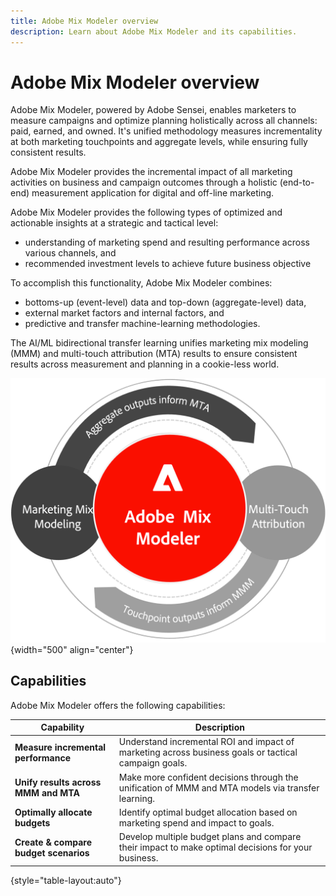 ```yaml
---
title: Adobe Mix Modeler overview
description: Learn about Adobe Mix Modeler and its capabilities.
---
```


# Adobe Mix Modeler overview

Adobe Mix Modeler, powered by Adobe Sensei, enables marketers to measure campaigns and optimize planning holistically across all channels: paid, earned, and owned. It's unified methodology measures incrementality at both marketing touchpoints and aggregate levels, while ensuring fully consistent results.

Adobe Mix Modeler provides the incremental impact of all marketing activities on business and campaign outcomes through a holistic (end-to-end) measurement application for digital and off-line marketing. 

Adobe Mix Modeler provides the following types of optimized and actionable insights at a strategic and tactical level:

* understanding of marketing spend and resulting performance across various channels, and
* recommended investment levels to achieve future business objective


To accomplish this functionality, Adobe Mix Modeler combines: 

* bottoms-up (event-level) data and top-down (aggregate-level) data,
* external market factors and internal factors, and
* predictive and transfer machine-learning methodologies.

The AI/ML bidirectional transfer learning unifies marketing mix modeling (MMM) and multi-touch attribution (MTA) results to ensure consistent results across measurement and planning in a cookie-less world. 

![Bidirectional transfer learning](../assets/birdirectional-transfer-learning.png){width="500" align="center"}


## Capabilities

Adobe Mix Modeler offers the following capabilities:

| Capability | Description | 
|---|---|
| **Measure incremental performance** | Understand incremental ROI and impact of marketing across business goals or tactical campaign goals. |
| **Unify results across MMM and MTA** | Make more confident decisions through the unification of MMM and MTA models via transfer learning. |
| **Optimally allocate budgets** | Identify optimal budget allocation based on marketing spend and impact to goals. |
| **Create & compare budget scenarios** | Develop multiple budget plans and compare their impact to make optimal decisions for your business. |

{style="table-layout:auto"}









